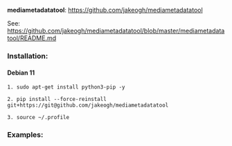 <!--- NOTE! THIS FILE IS AUTOMATICALLY GENERATED, IF YOU ARE READING THIS, YOU ARE EDITING THE WRONG FILE --->
**mediametadatatool**: https://github.com/jakeogh/mediametadatatool

See: https://github.com/jakeogh/mediametadatatool/blob/master/mediametadatatool/README.md
### Installation:

#### Debian 11

    1. sudo apt-get install python3-pip -y

    2. pip install --force-reinstall git+https://git@github.com/jakeogh/mediametadatatool

    3. source ~/.profile

### Examples:
```
```

